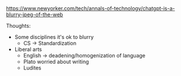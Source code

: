 https://www.newyorker.com/tech/annals-of-technology/chatgpt-is-a-blurry-jpeg-of-the-web

Thoughts:
- Some disciplines it's ok to blurry
    - CS -> Standardization
- Liberal arts
    - English -> deadening/homogenization of language
    - Plato worried about writing
    - Ludites

